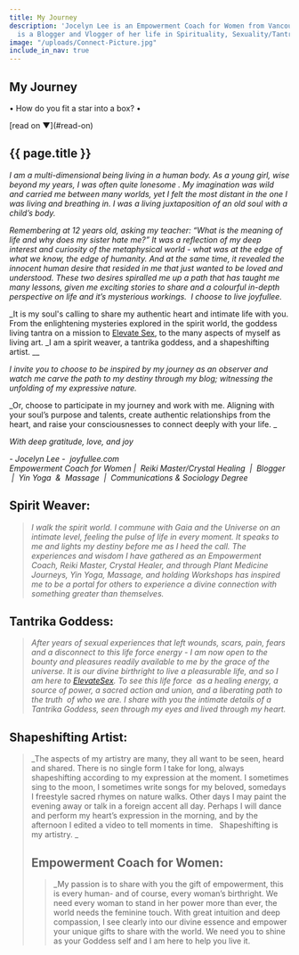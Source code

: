 ```yaml
---
title: My Journey
description: 'Jocelyn Lee is an Empowerment Coach for Women from Vancouver, BC. She
  is a Blogger and Vlogger of her life in Spirituality, Sexuality/Tantra, and Creativity. '
image: "/uploads/Connect-Picture.jpg"
include_in_nav: true
---
```


<section class="hero" style="background-image: url({% include relative-src.html src=page.image %})">
<div class="inner-hero text-container">
<div class="hero-text-container">

# My Journey

•  How do you fit a star into a box?  •
</div>
</div>
<div class="read-on">[read on <span class="arrow">▼</span>](#read-on)</div>
</section>

<section class="pad" id="read-on">
<div class="text-container editable"><h2>{{ page.title }}</h2>

*I am a multi-dimensional being living in a human body. As a young girl, wise beyond my years, I was often quite lonesome . My imagination was wild and carried me between many worlds, yet I felt the most distant in the one I was living and breathing in. I was a living juxtaposition of an old soul with a child’s body.*

*Remembering at 12 years old, asking my teacher: “What is the meaning of life and why does my sister hate me?” It was a reflection of my deep interest and curiosity of the metaphysical world - what was at the edge of what we know, the edge of humanity. And at the same time, it revealed the innocent human desire that resided in me that just wanted to be loved and understood. These two desires spiralled me up a path that has taught me many lessons, given me exciting stories to share and a colourful in-depth perspective on life and it’s mysterious workings.  I choose to live joyfullee.*

_It is my soul's calling to share my authentic heart and intimate life with you. From the enlightening mysteries explored in the spirit world, the goddess living tantra on a mission to [Elevate Sex](http://www.elevatesex.com), to the many aspects of myself as living art. _I am a spirit weaver, a tantrika goddess, and a shapeshifting artist. __

*I invite you to choose to be inspired by my journey as an observer and watch me carve the path to my destiny through my blog; witnessing the unfolding of my expressive nature.*

_Or, choose to participate in my journey and work with me. Aligning with your soul’s purpose and talents, create authentic relationships from the heart, and raise your consciousnesses to connect deeply with your life. _

*With deep gratitude, love, and joy*

*- Jocelyn Lee -  joyfullee.com*_\
Empowerment Coach for Women |  Reiki Master/Crystal Healing  |  Blogger  |  Yin Yoga  &  Massage  |  Communications & Sociology Degree_

## Spirit Weaver:

> *I walk the spirit world. I commune with Gaia and the Universe on an intimate level, feeling the pulse of life in every moment. It speaks to me and lights my destiny before me as I heed the call. The experiences and wisdom I have gathered as an Empowerment Coach, Reiki Master, Crystal Healer, and through Plant Medicine Journeys, Yin Yoga, Massage, and holding Workshops has inspired me to be a portal for others to experience a divine connection with something greater than themselves.*

## Tantrika Goddess:

> *After years of sexual experiences that left wounds, scars, pain, fears and a disconnect to this life force energy - I am now open to the bounty and pleasures readily available to me by the grace of the universe. It is our divine birthright to live a pleasurable life, and so I am here to [ElevateSex](www.elevatesex.com). To see this life force  as a healing energy, a source of power, a sacred action and union, and a liberating path to the truth  of who we are. I share with you the intimate details of a Tantrika Goddess, seen through my eyes and lived through my heart.*

## Shapeshifting Artist:

> _The aspects of my artistry are many, they all want to be seen, heard and shared. There is no single form I take for long, always shapeshifting according to my expression at the moment. I sometimes sing to the moon, I sometimes write songs for my beloved, somedays I freestyle sacred rhymes on nature walks. Other days I may paint the evening away or talk in a foreign accent all day. Perhaps I will dance and perform my heart’s expression in the morning, and by the afternoon I edited a video to tell moments in time.   Shapeshifting is my artistry. _
>
> ## Empowerment Coach for Women:
>
> > _My passion is to share with you the gift of empowerment, this is every human- and of course, every woman’s birthright. We need every woman to stand in her power more than ever, the world needs the feminine touch. With great intuition and deep compassion, I see clearly into our divine essence and empower your unique gifts to share with the world. We need you to shine as your Goddess self and I am here to help you live it.

</div>
</section>